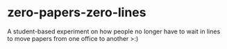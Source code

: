 # zero-papers-zero-lines
A student-based experiment on how people no longer have to wait in lines to move papers from one office to another >:)
